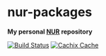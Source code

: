 # nur-packages

**My personal [NUR](https://github.com/nix-community/NUR) repository**

[![Build Status](https://api.travis-ci.org/sikmir/nur-packages.svg?branch=master)](https://travis-ci.org/sikmir/nur-packages)
[![Cachix Cache](https://img.shields.io/badge/cachix-sikmir-blue.svg)](https://sikmir.cachix.org)
